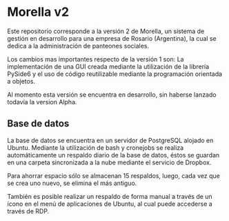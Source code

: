 # Morella v2

Este repositorio corresponde a la versión 2 de Morella, un sistema de gestión en desarrollo para una empresa de Rosario (Argentina), la cual se dedica a la administración de panteones sociales. 

Los cambios mas importantes respecto de la versión 1 son: La implementación de una GUI creada mediante la utilización de la librería PySide6 y el uso de código reutilizable mediante la programación orientada a objetos.

Al momento esta versión se encuentra en desarrollo, sin haberse lanzado todavía la version Alpha.

## Base de datos
La base de datos se encuentra en un servidor de PostgreSQL alojado en Ubuntu.
Mediante la utilización de bash y cronejobs se realiza automáticamente un respaldo diario de la base de datos, éstos se guardan en una carpeta sincronizada a la nube mediante el servicio de Dropbox. 

Para ahorrar espacio sólo se almacenan 15 respaldos, luego, cada vez que se crea uno nuevo, se elimina el más antiguo. 

También es posible realizar un respaldo de forma manual a través de un ícono en el menú de aplicaciones de Ubuntu, al cual puede accederse a través de RDP.
